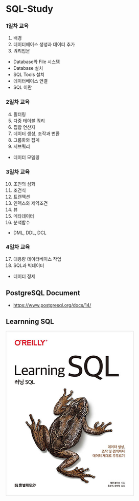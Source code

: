 # SQL-Study

### 1일차 교육 
1. 배경    
2. 데이터베이스 생성과 데이터 추가    
3. 쿼리입문   

+ Database와 File 시스템 
+ Database 설치 
+ SQL Tools 설치 
+ 데이터베이스 연결 
+ SQL 이란 

### 2일차 교육    
4. 필터링   
5. 다중 테이블 쿼리    
6. 집합 연산자   
7. 데이터 생성, 조작과 변환   
8. 그룹화와 집계   
9. 서브쿼리    

+ 데이터 모델링 

### 3일차 교육    
10. 조인의 심화   
11. 조건식   
12. 트랜젝션   
13. 인덱스와 제약조건   
14. 뷰   
15. 메타데이터   
16. 분석함수   

+ DML, DDL, DCL 

### 4일차 교육 
17. 대용량 데이터베이스 작업 
18. SQL과 빅데이터 

+ 데이터 정제

## PostgreSQL Document 
+ https://www.postgresql.org/docs/14/

## Learnning SQL 
![learningSQL](./images/learningSQL.jpg)
